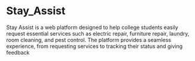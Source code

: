 # Stay_Assist

Stay Assist is a web platform designed to help college students easily request essential services such as electric repair, furniture repair, laundry, room cleaning, and pest control. The platform provides a seamless experience, from requesting services to tracking their status and giving feedback